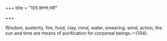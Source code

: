 +++
title = "105 ज्ञानन् तपो"

+++

Wisdom, austerity, fire, food, clay, mind, water, smearing, wind, action, the sun and time are means of purification for corporeal beings.—(104).